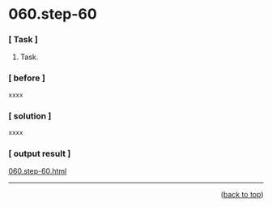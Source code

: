 <a name="topage"></a>

# 060.step-60

### [ Task ]
  1. Task.

### [ before ]

```sh
xxxx
```

### [ solution ]

```sh
xxxx
```

### [ output result ]

[060.step-60.html](https://koskasmail.github.io/fccdev/md/01_responsive-web-design/learn-html-by-building-a-cat-photo-app/web/060.step-60.html)


-----


<p align="right">(<a href="#topage">back to top</a>)</p>
<br/>
<br/>
